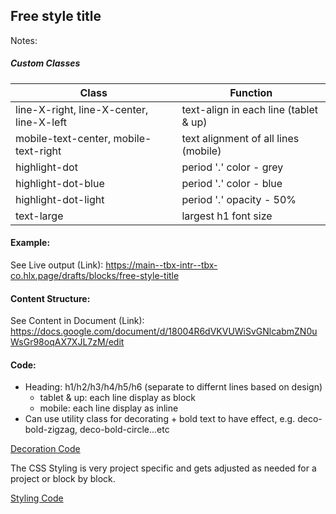 ## Free style title

Notes:

##### Custom Classes 
|  Class | Function   |  
|--------|------------|
| line-X-right, line-X-center, line-X-left | text-align in each line (tablet & up) |  
| mobile-text-center, mobile-text-right | text alignment of all lines (mobile) |
| highlight-dot | period '.' color - grey |
| highlight-dot-blue | period '.' color - blue |
| highlight-dot-light | period '.' opacity - 50% |
| text-large | largest h1 font size |

#### Example:
See Live output (Link):
https://main--tbx-intr--tbx-co.hlx.page/drafts/blocks/free-style-title

#### Content Structure:

See Content in Document (Link):
https://docs.google.com/document/d/18004R6dVKVUWiSvGNlcabmZN0uWsGr98oqAX7XJL7zM/edit

#### Code:
- Heading: h1/h2/h3/h4/h5/h6 (separate to differnt lines based on design)
    - tablet & up: each line display as block
    - mobile: each line display as inline
- Can use utility class for decorating + bold text to have effect, e.g.  deco-bold-zigzag, deco-bold-circle...etc

[Decoration Code](free-style-title.js)

The CSS Styling is very project specific and gets adjusted as needed for a project or block by block.

[Styling Code](free-style-title.css)
